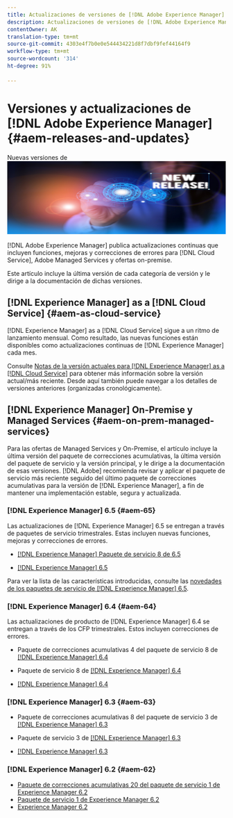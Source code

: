 ```yaml
---
title: Actualizaciones de versiones de [!DNL Adobe Experience Manager]
description: Actualizaciones de versiones de [!DNL Adobe Experience Manager]
contentOwner: AK
translation-type: tm+mt
source-git-commit: 4303e4f7b0e0e544434221d8f7dbf9fef44164f9
workflow-type: tm+mt
source-wordcount: '314'
ht-degree: 91%

---
```



# Versiones y actualizaciones de [!DNL Adobe Experience Manager] {#aem-releases-and-updates}

Nuevas versiones de ![[!DNL Experience Manager] ](assets/new-aem-releases1.jpeg)

[!DNL Adobe Experience Manager] publica actualizaciones continuas que incluyen funciones, mejoras y correcciones de errores para [!DNL Cloud Service], Adobe Managed Services y ofertas on-premise.

Este artículo incluye la última versión de cada categoría de versión y le dirige a la documentación de dichas versiones.

## [!DNL Experience Manager] as a [!DNL Cloud Service] {#aem-as-cloud-service}

[!DNL Experience Manager] as a [!DNL Cloud Service] sigue a un ritmo de lanzamiento mensual. Como resultado, las nuevas funciones están disponibles como actualizaciones continuas de [!DNL Experience Manager] cada mes.

Consulte [Notas de la versión actuales para [!DNL Experience Manager] as a [!DNL Cloud Service]](https://experienceleague.adobe.com/docs/experience-manager-cloud-service/release-notes/release-notes/release-notes-current.html?lang=es#release-date) para obtener más información sobre la versión actual/más reciente. Desde aquí también puede navegar a los detalles de versiones anteriores (organizadas cronológicamente).

## [!DNL Experience Manager] On-Premise y Managed Services {#aem-on-prem-managed-services}

Para las ofertas de Managed Services y On-Premise, el artículo incluye la última versión del paquete de correcciones acumulativas, la última versión del paquete de servicio y la versión principal, y le dirige a la documentación de esas versiones. [!DNL Adobe] recomienda revisar y aplicar el paquete de servicio más reciente seguido del último paquete de correcciones acumulativas para la versión de [!DNL Experience Manager], a fin de mantener una implementación estable, segura y actualizada.

### [!DNL Experience Manager] 6.5 {#aem-65}

Las actualizaciones de [!DNL Experience Manager] 6.5 se entregan a través de paquetes de servicio trimestrales. Estas incluyen nuevas funciones, mejoras y correcciones de errores.

* [[!DNL Experience Manager] Paquete de servicio 8 de 6.5](https://experienceleague.adobe.com/docs/experience-manager-65/release-notes/service-pack/sp-release-notes.html?lang=es)

* [[!DNL Experience Manager] 6.5](https://experienceleague.adobe.com/docs/experience-manager-65/release-notes/release-notes.html?lang=es)

Para ver la lista de las características introducidas, consulte las [novedades de los paquetes de servicio de [!DNL Experience Manager] 6.5](https://experienceleague.adobe.com/docs/experience-manager-65/release-notes/service-pack/new-features-latest-service-pack.html?lang=es#service-pack).

### [!DNL Experience Manager] 6.4 {#aem-64}

Las actualizaciones de producto de [!DNL Experience Manager] 6.4 se entregan a través de los CFP trimestrales. Estos incluyen correcciones de errores.

* Paquete de correcciones acumulativas 4 del paquete de servicio 8 de [[!DNL Experience Manager] 6.4](https://experienceleague.adobe.com/docs/experience-manager-64/release-notes/cfp-release-notes.html?lang=es)

* Paquete de servicio 8 de [[!DNL Experience Manager]  6.4](https://experienceleague.adobe.com/docs/experience-manager-64/release-notes/sp-release-notes.html?lang=es)

* [[!DNL Experience Manager] 6.4](https://experienceleague.adobe.com/docs/experience-manager-64/release-notes/release-notes.html?lang=es)

### [!DNL Experience Manager] 6.3 {#aem-63}

* Paquete de correcciones acumulativas 8 del paquete de servicio 3 de [[!DNL Experience Manager] 6.3](https://experienceleague.adobe.com/docs/experience-manager-release-information/aem-release-updates/previous-updates/release-notes-aem-6-3-cumulative-fix-pack.html?lang=es#previous-updates)

* Paquete de servicio 3 de [[!DNL Experience Manager]  6.3](https://helpx.adobe.com/es/experience-manager/6-3/release-notes/sp3-release-notes.html)

* [[!DNL Experience Manager] 6.3](https://helpx.adobe.com/experience-manager/6-3/release-notes.html)

### [!DNL Experience Manager] 6.2 {#aem-62}

<!-- TBD: This content will soon be archived and new links can move to aem-previous-versions.md article. See status in UGP-1894.
-->

* [Paquete de correcciones acumulativas 20 del paquete de servicio 1 de Experience Manager 6.2](https://experienceleague.adobe.com/docs/experience-manager-release-information/aem-release-updates/previous-updates/release-notes-aem-6-2-cumulative-fix-pack.html?lang=es)
* [Paquete de servicio 1 de Experience Manager 6.2](https://helpx.adobe.com/es/experience-manager/6-2/release-notes/sp1.html)
* [Experience Manager 6.2](https://helpx.adobe.com/es/experience-manager/6-2/release-notes.html)
